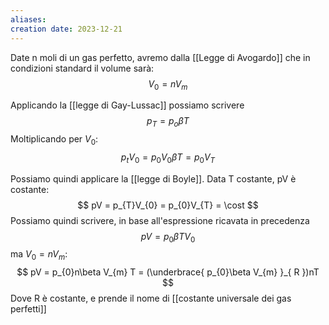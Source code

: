 ```yaml
---
aliases: 
creation date: 2023-12-21
---
```


Date n moli di un gas perfetto, avremo dalla [[Legge di Avogardo]] che in condizioni standard il volume sarà:
$$ V_{0} = nV_{m} $$

Applicando la [[legge di Gay-Lussac]] possiamo scrivere
$$ p_{T}=p_{o}\beta T $$
Moltiplicando per $V_{0}$:
$$ p_{t}V_{0} = p_{0}V_{0}\beta T = p_{0}V_{T} $$

Possiamo quindi applicare la [[legge di Boyle]]. Data T costante, pV è costante:
$$ pV = p_{T}V_{0} = p_{0}V_{T} = \cost $$
Possiamo quindi scrivere, in base all'espressione ricavata in precedenza
$$ pV = p_{0}\beta TV_{0} $$
ma $V_{0} = nV_{m}$:
$$ pV = p_{0}n\beta V_{m} T = (\underbrace{ p_{0}\beta V_{m} }_{ R })nT $$
Dove R è costante, e prende il nome di [[costante universale dei gas perfetti]]